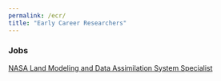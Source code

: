 ```yaml
---
permalink: /ecr/
title: "Early Career Researchers"
---
```

### Jobs
[NASA Land Modeling and Data Assimilation System Specialist](https://ssaihq.com/employment/Careers.aspx?req=21-3298&type=JOBDESCR)
